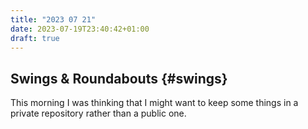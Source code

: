 ```yaml
---
title: "2023 07 21"
date: 2023-07-19T23:40:42+01:00
draft: true
---
```


## Swings & Roundabouts {#swings}

This morning I was thinking that I might want to keep some things in a private repository rather than a public one.
